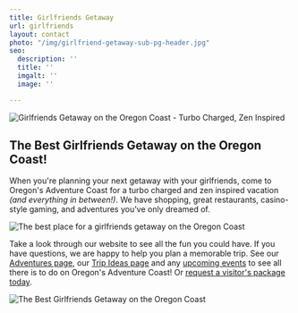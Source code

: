 ```yaml
---
title: Girlfriends Getaway
url: girlfriends
layout: contact
photo: "/img/girlfriend-getaway-sub-pg-header.jpg"
seo:
  description: ''
  title: ''
  imgalt: ''
  image: ''

---
```

![Girlfriends Getaway on the Oregon Coast - Turbo Charged, Zen Inspired](/img/girlfriends-getaway-hdr-695x322.jpg)

## The Best Girlfriends Getaway on the Oregon Coast!

When you're planning your next getaway with your girlfriends, come to Oregon's Adventure Coast for a turbo charged and zen inspired vacation _(and everything in between!)_. We have shopping, great restaurants, casino-style gaming, and adventures you've only dreamed of.

![The best place for a girlfriends getaway on the Oregon Coast](/img/GirlfriendsPage-Triptik.jpg)

Take a look through our website to see all the fun you could have. If you have questions, we are happy to help you plan a memorable trip. See our [Adventures page](/adventures), our [Trip Ideas page](/tripideas) and any [upcoming events](/events) to see all there is to do on Oregon's Adventure Coast! Or [request a visitor's package today](/contact/#contactform).

![The Best Girlfriends Getaway on the Oregon Coast](/img/girlfriends-getaway-collage.jpg)